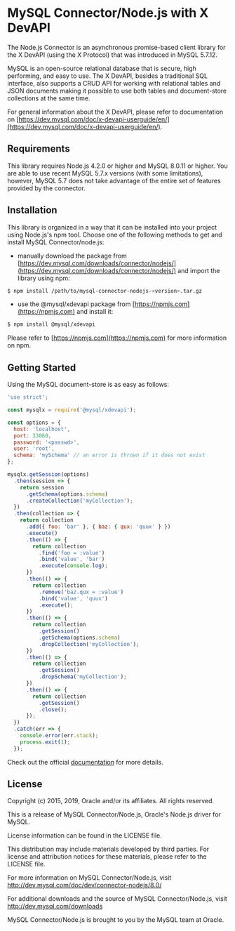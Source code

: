 # MySQL Connector/Node.js with X DevAPI

The Node.js Connector is an asynchronous promise-based client library for the X DevAPI (using the X Protocol) that was introduced in MySQL 5.7.12.

MySQL is an open-source relational database that is secure, high performing, and easy to use. The X DevAPI, besides a traditional SQL interface, also supports a CRUD API for working with relational tables and JSON documents making it possible to use both tables and document-store collections at the same time.

For general information about the X DevAPI, please refer to documentation on [https://dev.mysql.com/doc/x-devapi-userguide/en/](https://dev.mysql.com/doc/x-devapi-userguide/en/).

## Requirements

This library requires Node.js 4.2.0 or higher and MySQL 8.0.11 or higher. You are able to use recent MySQL 5.7.x versions (with some limitations), however, MySQL 5.7 does not take advantage of the entire set of features provided by the connector.

## Installation

This library is organized in a way that it can be installed into your project using Node.js's npm tool. Choose one of the following methods to get and install MySQL Connector/node.js:

* manually download the package from [https://dev.mysql.com/downloads/connector/nodejs/](https://dev.mysql.com/downloads/connector/nodejs/) and import the library using npm:
```sh
$ npm install /path/to/mysql-connector-nodejs-<version>.tar.gz
```
* use the @mysql/xdevapi package from [https://npmjs.com](https://npmjs.com) and install it:
```sh
$ npm install @mysql/xdevapi
```

Please refer to [https://npmjs.com](https://npmjs.com) for more information on npm.

## Getting Started

Using the MySQL document-store is as easy as follows:

```js
'use strict';

const mysqlx = require('@mysql/xdevapi');

const options = {
  host: 'localhost',
  port: 33060,
  password: '<passwd>',
  user: 'root',
  schema: 'mySchema' // an error is thrown if it does not exist
};

mysqlx.getSession(options)
  .then(session => {
    return session
      .getSchema(options.schema)
      .createCollection('myCollection');
  })
  .then(collection => {
    return collection
      .add({ foo: 'bar' }, { baz: { qux: 'quux' } })
      .execute()
      .then(() => {
        return collection
          .find('foo = :value')
          .bind('value', 'bar')
          .execute(console.log);
      })
      .then(() => {
        return collection
          .remove('baz.qux = :value')
          .bind('value', 'quux')
          .execute();
      })
      .then(() => {
        return collection
          .getSession()
          .getSchema(options.schema)
          .dropCollection('myCollection');
      })
      .then(() => {
        return collection
          .getSession()
          .dropSchema('myCollection');
      })
      .then(() => {
        return collection
          .getSession()
          .close();
      });
  })
  .catch(err => {
    console.error(err.stack);
    process.exit(1);
  });
```

Check out the official [documentation](https://dev.mysql.com/doc/dev/connector-nodejs/) for more details.

## License

Copyright (c) 2015, 2019, Oracle and/or its affiliates. All rights reserved.

This is a release of MySQL Connector/Node.js, Oracle's Node.js driver for MySQL.

License information can be found in the LICENSE file.

This distribution may include materials developed by third parties.
For license and attribution notices for these materials, please refer to the LICENSE file.

For more information on MySQL Connector/Node.js, visit
http://dev.mysql.com/doc/dev/connector-nodejs/8.0/

For additional downloads and the source of MySQL Connector/Node.js, visit
http://dev.mysql.com/downloads

MySQL Connector/Node.js is brought to you by the MySQL team at Oracle.
